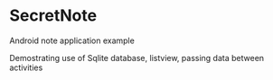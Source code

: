 # SecretNote
Android note application example

Demostrating use of Sqlite database, listview, passing data between activities
